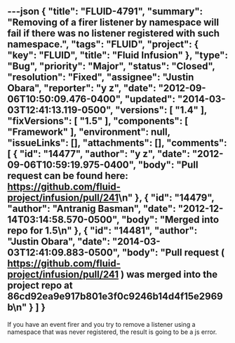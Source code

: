 ---json
{
  "title": "FLUID-4791",
  "summary": "Removing of a firer listener by namespace will fail if there was no listener registered with such namespace.",
  "tags": "FLUID",
  "project": {
    "key": "FLUID",
    "title": "Fluid Infusion"
  },
  "type": "Bug",
  "priority": "Major",
  "status": "Closed",
  "resolution": "Fixed",
  "assignee": "Justin Obara",
  "reporter": "y z",
  "date": "2012-09-06T10:50:09.476-0400",
  "updated": "2014-03-03T12:41:13.119-0500",
  "versions": [
    "1.4"
  ],
  "fixVersions": [
    "1.5"
  ],
  "components": [
    "Framework"
  ],
  "environment": null,
  "issueLinks": [],
  "attachments": [],
  "comments": [
    {
      "id": "14477",
      "author": "y z",
      "date": "2012-09-06T10:59:19.975-0400",
      "body": "Pull request can be found here: <https://github.com/fluid-project/infusion/pull/241>\n"
    },
    {
      "id": "14479",
      "author": "Antranig Basman",
      "date": "2012-12-14T03:14:58.570-0500",
      "body": "Merged into repo for 1.5\n"
    },
    {
      "id": "14481",
      "author": "Justin Obara",
      "date": "2014-03-03T12:41:09.883-0500",
      "body": "Pull request ( <https://github.com/fluid-project/infusion/pull/241> ) was merged into the project repo at 86cd92ea9e917b801e3f0c9246b14d4f15e2969b\n"
    }
  ]
}
---
If you have an event firer and you try to remove a listener using a namespace that was never registered, the result is going to be a js error.

        